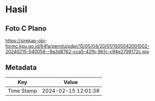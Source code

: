 # Hasil

## Foto C Plano

https://sirekap-obj-formc.kpu.go.id/64fa/pemilu/pdpr/15/05/04/20/01/1505042001002-20240215-040056--9a3d8762-cca5-42fb-9b1c-c94e2799172c.jpg


## Metadata

| Key        | Value               |
| ---------- | ------------------- |
| Time Stamp | 2024-02-15 12:01:38 |



